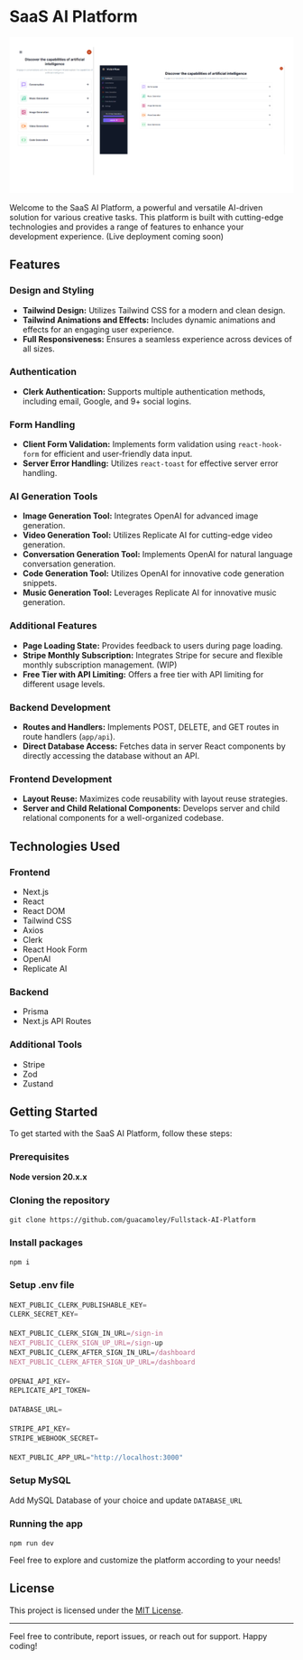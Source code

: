 # SaaS AI Platform

![Screenshot of webpage](public/screenshot.png)

Welcome to the SaaS AI Platform, a powerful and versatile AI-driven solution for various creative tasks. This platform is built with cutting-edge technologies and provides a range of features to enhance your development experience.
(Live deployment coming soon)

## Features

### Design and Styling

- **Tailwind Design:** Utilizes Tailwind CSS for a modern and clean design.
- **Tailwind Animations and Effects:** Includes dynamic animations and effects for an engaging user experience.
- **Full Responsiveness:** Ensures a seamless experience across devices of all sizes.

### Authentication

- **Clerk Authentication:** Supports multiple authentication methods, including email, Google, and 9+ social logins.

### Form Handling

- **Client Form Validation:** Implements form validation using `react-hook-form` for efficient and user-friendly data input.
- **Server Error Handling:** Utilizes `react-toast` for effective server error handling.

### AI Generation Tools

- **Image Generation Tool:** Integrates OpenAI for advanced image generation.
- **Video Generation Tool:** Utilizes Replicate AI for cutting-edge video generation.
- **Conversation Generation Tool:** Implements OpenAI for natural language conversation generation.
- **Code Generation Tool:** Utilizes OpenAI for innovative code generation snippets.
- **Music Generation Tool:** Leverages Replicate AI for innovative music generation.

### Additional Features

- **Page Loading State:** Provides feedback to users during page loading.
- **Stripe Monthly Subscription:** Integrates Stripe for secure and flexible monthly subscription management. (WIP)
- **Free Tier with API Limiting:** Offers a free tier with API limiting for different usage levels.

### Backend Development

- **Routes and Handlers:** Implements POST, DELETE, and GET routes in route handlers (`app/api`).
- **Direct Database Access:** Fetches data in server React components by directly accessing the database without an API.

### Frontend Development

- **Layout Reuse:** Maximizes code reusability with layout reuse strategies.
- **Server and Child Relational Components:** Develops server and child relational components for a well-organized codebase.

## Technologies Used

### Frontend

- Next.js
- React
- React DOM
- Tailwind CSS
- Axios
- Clerk
- React Hook Form
- OpenAI
- Replicate AI

### Backend

- Prisma
- Next.js API Routes

### Additional Tools

- Stripe
- Zod
- Zustand

## Getting Started

To get started with the SaaS AI Platform, follow these steps:

### Prerequisites

**Node version 20.x.x**

### Cloning the repository

```shell
git clone https://github.com/guacamoley/Fullstack-AI-Platform
```

### Install packages

```shell
npm i
```

### Setup .env file

```js
NEXT_PUBLIC_CLERK_PUBLISHABLE_KEY=
CLERK_SECRET_KEY=

NEXT_PUBLIC_CLERK_SIGN_IN_URL=/sign-in
NEXT_PUBLIC_CLERK_SIGN_UP_URL=/sign-up
NEXT_PUBLIC_CLERK_AFTER_SIGN_IN_URL=/dashboard
NEXT_PUBLIC_CLERK_AFTER_SIGN_UP_URL=/dashboard

OPENAI_API_KEY=
REPLICATE_API_TOKEN=

DATABASE_URL=

STRIPE_API_KEY=
STRIPE_WEBHOOK_SECRET=

NEXT_PUBLIC_APP_URL="http://localhost:3000"
```

### Setup MySQL

Add MySQL Database of your choice and update `DATABASE_URL`

### Running the app

```shell
npm run dev
```

Feel free to explore and customize the platform according to your needs!

## License

This project is licensed under the [MIT License](LICENSE).

---

Feel free to contribute, report issues, or reach out for support. Happy coding!
